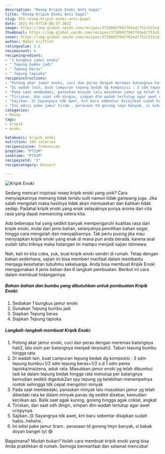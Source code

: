 ```yaml
---
description: "Resep Kripik Enoki Anti Gagal"
title: "Resep Kripik Enoki Anti Gagal"
slug: 951-resep-kripik-enoki-anti-gagal
date: 2021-01-07T20:08:57.302Z
image: https://img-global.cpcdn.com/recipes/3710b027941f65ed/751x532cq70/kripik-enoki-foto-resep-utama.jpg
thumbnail: https://img-global.cpcdn.com/recipes/3710b027941f65ed/751x532cq70/kripik-enoki-foto-resep-utama.jpg
cover: https://img-global.cpcdn.com/recipes/3710b027941f65ed/751x532cq70/kripik-enoki-foto-resep-utama.jpg
author: Mabel Griffith
ratingvalue: 3.8
reviewcount: 6
recipeingredient:
- "1 bungkus jamur enoki"
- " Tepung bumbu jadi"
- " Tepung beras"
- " Tepung tapioka"
recipeinstructions:
- "Potong akar jamur enoki, cuci dan peras dengan meremas batangnya hati2, lalu sisiri per batangnya menjadi terpisah2. Taburi tepung bumbu hingga rata"
- "Di wadah lain, buat campuran tepung bedak dg komposisi : 3 sdm tepung bumbu+1/2 sdm tepung beras+1/2 s.d 1 sdm peres tapioka/maizena, aduk rata. Masukkan jamur enoki yg telah dibumbui tadi ke dalam tepung bedak hingga rata menutup per batangnya kemudian sedikit digeduk2an spy tepung yg kelebihan menempelnya rontok sehingga tdk cepat mengotori minyak"
- "Pada saat membedaki, panaskan minyak lalu masukkan jamur yg telah dibedaki rata ke dalam minyak panas dg sedikit disebar, kemudian kecilkan api. Balik saat agak kuning, goreng hingga agak coklat, angkat"
- "Tiriskan, dan saat sdh dingin, simpan dlm wadah tertutup agar awet crispynya."
- "Sajikan..😊 Sayangnya tdk awet, krn baru sebentar disajikan sudah habis..hehehe.."
- "Ini edisi pake jamur tiram.. perasaan td goreng lmyn banyak, si kakak doyan banget tyt 😅"
categories:
- Resep
tags:
- kripik
- enoki

katakunci: kripik enoki 
nutrition: 104 calories
recipecuisine: Indonesian
preptime: "PT25M"
cooktime: "PT41M"
recipeyield: "3"
recipecategory: Dessert

---
```



![Kripik Enoki](https://img-global.cpcdn.com/recipes/3710b027941f65ed/751x532cq70/kripik-enoki-foto-resep-utama.jpg)

Sedang mencari inspirasi resep kripik enoki yang unik? Cara menyiapkannya memang tidak terlalu sulit namun tidak gampang juga. Jika salah mengolah maka hasilnya tidak akan memuaskan dan bahkan tidak sedap. Padahal kripik enoki yang enak selayaknya punya aroma dan cita rasa yang dapat memancing selera kita.

Ada beberapa hal yang sedikit banyak mempengaruhi kualitas rasa dari kripik enoki, mulai dari jenis bahan, selanjutnya pemilihan bahan segar, hingga cara mengolah dan menyajikannya. Tak perlu pusing jika mau menyiapkan kripik enoki yang enak di mana pun anda berada, karena asal sudah tahu triknya maka hidangan ini mampu menjadi sajian istimewa.




Nah, kali ini kita coba, yuk, buat kripik enoki sendiri di rumah. Tetap dengan bahan sederhana, sajian ini bisa memberi manfaat dalam membantu menjaga kesehatan tubuhmu sekeluarga. Anda bisa membuat Kripik Enoki menggunakan 4 jenis bahan dan 6 langkah pembuatan. Berikut ini cara dalam membuat hidangannya.

<!--inarticleads1-->

##### Bahan-bahan dan bumbu yang dibutuhkan untuk pembuatan Kripik Enoki:

1. Sediakan 1 bungkus jamur enoki
1. Gunakan  Tepung bumbu jadi
1. Siapkan  Tepung beras
1. Siapkan  Tepung tapioka




<!--inarticleads2-->

##### Langkah-langkah membuat Kripik Enoki:

1. Potong akar jamur enoki, cuci dan peras dengan meremas batangnya hati2, lalu sisiri per batangnya menjadi terpisah2. Taburi tepung bumbu hingga rata
1. Di wadah lain, buat campuran tepung bedak dg komposisi : 3 sdm tepung bumbu+1/2 sdm tepung beras+1/2 s.d 1 sdm peres tapioka/maizena, aduk rata. Masukkan jamur enoki yg telah dibumbui tadi ke dalam tepung bedak hingga rata menutup per batangnya kemudian sedikit digeduk2an spy tepung yg kelebihan menempelnya rontok sehingga tdk cepat mengotori minyak
1. Pada saat membedaki, panaskan minyak lalu masukkan jamur yg telah dibedaki rata ke dalam minyak panas dg sedikit disebar, kemudian kecilkan api. Balik saat agak kuning, goreng hingga agak coklat, angkat
1. Tiriskan, dan saat sdh dingin, simpan dlm wadah tertutup agar awet crispynya.
1. Sajikan..😊 Sayangnya tdk awet, krn baru sebentar disajikan sudah habis..hehehe..
1. Ini edisi pake jamur tiram.. perasaan td goreng lmyn banyak, si kakak doyan banget tyt 😅




Bagaimana? Mudah bukan? Itulah cara membuat kripik enoki yang bisa Anda praktikkan di rumah. Semoga bermanfaat dan selamat mencoba!
